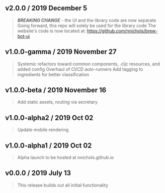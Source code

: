 ## v2.0.0 / 2019 December 5

> ***BREAKING CHANGE*** - the UI and the library code are now separate
> Going forward, this repo will solely be used for the library code
> The website's code is now located at: https://github.com/nnichols/brew-bot-ui

## v1.0.0-gamma / 2019 November 27

> Systemic refactors toward common components, .cljc resources, and added config
> Overhaul of CI/CD auto-runners
> Add tagging to ingredients for better classification

## v1.0.0-beta / 2019 November 16

> Add static assets, routing via secretary

## v1.0.0-alpha2 / 2019 Oct 02

> Update mobile rendering

## v1.0.0-alpha1 / 2019 Oct 02

> Alpha launch to be hosted at nnichols.github.io

## v0.0.0 / 2019 July 13

> This release builds out all initial functionality
